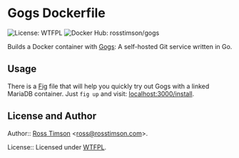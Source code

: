Gogs Dockerfile
===============

![License: WTFPL](https://img.shields.io/badge/license-WTFPL-blue.svg?style=flat-square) ![Docker Hub: rosstimson/gogs](https://img.shields.io/badge/dockerhub-rosstimson%2Fgogs-green.svg?style=flat-square)

Builds a Docker container with [Gogs][gogs]: A self-hosted Git service
written in Go.

Usage
-----

There is a [Fig][fig] file that will help you quickly try out
Gogs with a linked MariaDB container. Just `fig up` and visit:
[localhost:3000/install](http://localhost:3000/install).

License and Author
------------------

Author:: [Ross Timson][rosstimson]
<[ross@rosstimson.com](mailto:ross@rosstimson.com)>.

License:: Licensed under [WTFPL][wtfpl].


[rosstimson]:         https://rosstimson.com
[repo]:               https://github.com/rosstimson/docker-gogs
[issues]:             https://github.com/rosstimson/docker-gogs/issues
[gogs]:               http://gogs.io
[fig]:                http://www.fig.sh
[wtfpl]:              http://www.wtfpl.net
